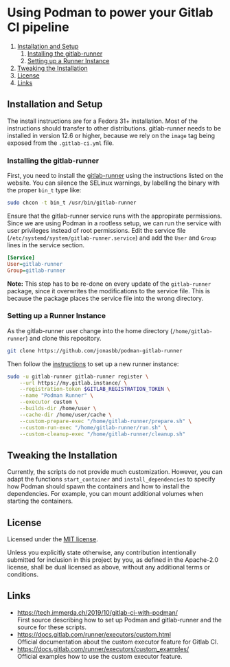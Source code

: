 # Using Podman to power your Gitlab CI pipeline

1. [Installation and Setup](#installation-and-setup)
    1. [Installing the gitlab-runner](#installing-the-gitlab-runner)
    2. [Setting up a Runner Instance](#setting-up-a-runner-instance)
2. [Tweaking the Installation](#tweaking-the-installation)
3. [License](#license)
4. [Links](#links)

## Installation and Setup

The install instructions are for a Fedora 31+ installation.
Most of the instructions should transfer to other distributions.
gitlab-runner needs to be installed in version 12.6 or higher, because we rely on the `image` tag being exposed from the `.gitlab-ci.yml` file.

### Installing the gitlab-runner

First, you need to install the [gitlab-runner][gitlab-runner-install] using the instructions listed on the website.
You can silence the SELinux warnings, by labelling the binary with the proper `bin_t` type like:

```bash
sudo chcon -t bin_t /usr/bin/gitlab-runner
```

Ensure that the gitlab-runner service runs with the appropirate permissions.
Since we are using Podman in a rootless setup, we can run the service with user privileges instead of root permissions.
Edit the service file (`/etc/systemd/system/gitlab-runner.service`) and add the `User` and `Group` lines in the service section.

```ini
[Service]
User=gitlab-runner
Group=gitlab-runner
```

**Note:** This step has to be re-done on every update of the `gitlab-runner` package, since it overwrites the modifications to the service file. This is because the package places the service file into the wrong directory.

### Setting up a Runner Instance

As the gitlab-runner user change into the home directory (`/home/gitlab-runner`) and clone this repository.

```bash
git clone https://github.com/jonasbb/podman-gitlab-runner
```

Then follow the [instructions][gitlab-runner-register] to set up a new runner instance:

```bash
sudo -u gitlab-runner gitlab-runner register \
    --url https://my.gitlab.instance/ \
    --registration-token $GITLAB_REGISTRATION_TOKEN \
    --name "Podman Runner" \
    --executor custom \
    --builds-dir /home/user \
    --cache-dir /home/user/cache \
    --custom-prepare-exec "/home/gitlab-runner/prepare.sh" \
    --custom-run-exec "/home/gitlab-runner/run.sh" \
    --custom-cleanup-exec "/home/gitlab-runner/cleanup.sh"
```

## Tweaking the Installation

Currently, the scripts do not provide much customization.
However, you can adapt the functions `start_container` and `install_dependencies` to specify how Podman should spawn the containers and how to install the dependencies.
For example, you can mount additional volumes when starting the containers.

## License

Licensed under the [MIT license].

Unless you explicitly state otherwise, any contribution intentionally submitted for inclusion in this project by you, as defined in the Apache-2.0 license, shall be dual licensed as above, without any additional terms or conditions.

## Links

* <https://tech.immerda.ch/2019/10/gitlab-ci-with-podman/>  
    First source describing how to set up Podman and gitlab-runner and the source for these scripts.
* <https://docs.gitlab.com/runner/executors/custom.html>  
    Official documentation about the custom executor feature for Gitlab CI.
* <https://docs.gitlab.com/runner/executors/custom_examples/>  
    Official examples how to use the custom executor feature.

[gitlab-runner-install]: https://docs.gitlab.com/runner/install/linux-repository.html
[gitlab-runner-register]: https://docs.gitlab.com/runner/register/
[gitlab-static-credentials]: https://docs.gitlab.com/ee/ci/docker/using_docker_images.html#using-statically-defined-credentials
[MIT license]: LICENSE
